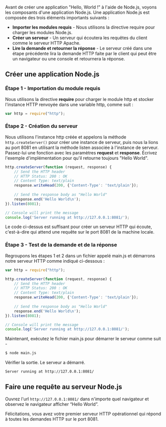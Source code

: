 Avant de créer une application "Hello, World !" à l'aide de Node.js, voyons les composants d'une application Node.js. Une application Node.js est composée des trois éléments importants suivants :

- **Importer les modules requis** - Nous utilisons la directive require pour charger les modules Node.js.
- **Créer un serveur** - Un serveur qui écoutera les requêtes du client comme le serveur HTTP Apache.
- **Lire la demande et retourner la réponse** - Le serveur créé dans une étape précédente lira la demande HTTP faite par le client qui peut être un navigateur ou une console et retournera la réponse.

## Créer une application Node.js

### Étape 1 - Importation du module requis

Nous utilisons la directive **require** pour charger le module http et stocker l'instance HTTP renvoyée dans une variable http, comme suit :

```js
var http = require("http");
```

### Étape 2 - Création du serveur

Nous utilisons l'instance http créée et appelons la méthode ```http.createServer()``` pour créer une instance de serveur, puis nous la lions au port 8081 en utilisant la méthode listen associée à l'instance de serveur. Passez-lui une fonction avec les paramètres **request** et **response**. Écrivez l'exemple d'implémentation pour qu'il retourne toujours "Hello World".

```js
http.createServer(function (request, response) {
    // Send the HTTP header 
    // HTTP Status: 200 : OK
    // Content Type: text/plain
    response.writeHead(200, {'Content-Type': 'text/plain'});
    
    // Send the response body as "Hello World"
    response.end('Hello World\n');
}).listen(8081);

// Console will print the message
console.log('Server running at http://127.0.0.1:8081/');
```

Le code ci-dessus est suffisant pour créer un serveur HTTP qui écoute, c'est-à-dire qui attend une requête sur le port 8081 de la machine locale.

### Étape 3 - Test de la demande et de la réponse

Regroupons les étapes 1 et 2 dans un fichier appelé main.js et démarrons notre serveur HTTP comme indiqué ci-dessous :

```js
var http = require("http");

http.createServer(function (request, response) {
    // Send the HTTP header 
    // HTTP Status: 200 : OK
    // Content Type: text/plain
    response.writeHead(200, {'Content-Type': 'text/plain'});
    
    // Send the response body as "Hello World"
    response.end('Hello World\n');
}).listen(8081);

// Console will print the message
console.log('Server running at http://127.0.0.1:8081/');
```

Maintenant, exécutez le fichier main.js pour démarrer le serveur comme suit -

```bash
$ node main.js
```

Vérifier la sortie. Le serveur a démarré.

```bash
Server running at http://127.0.0.1:8081/
```

## Faire une requête au serveur Node.js

Ouvrez l'url ```http://127.0.0.1:8081/``` dans n'importe quel navigateur et observez le navigateur afficher “Hello World”.

Félicitations, vous avez votre premier serveur HTTP opérationnel qui répond à toutes les demandes HTTP sur le port 8081.